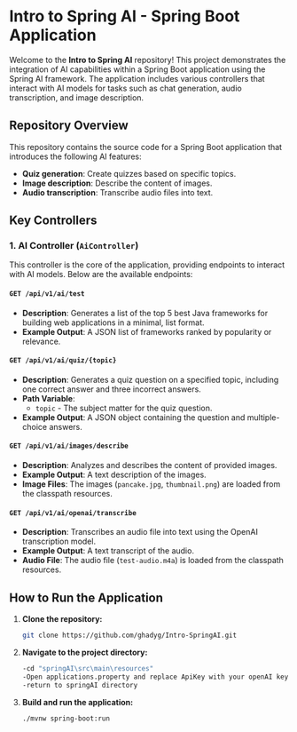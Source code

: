 # Intro to Spring AI - Spring Boot Application

Welcome to the **Intro to Spring AI** repository! This project demonstrates the integration of AI capabilities within a Spring Boot application using the Spring AI framework. The application includes various controllers that interact with AI models for tasks such as chat generation, audio transcription, and image description.

## Repository Overview

This repository contains the source code for a Spring Boot application that introduces the following AI features:

- **Quiz generation**: Create quizzes based on specific topics.
- **Image description**: Describe the content of images.
- **Audio transcription**: Transcribe audio files into text.

## Key Controllers

### 1. AI Controller (`AiController`)

This controller is the core of the application, providing endpoints to interact with AI models. Below are the available endpoints:

#### `GET /api/v1/ai/test`

- **Description**: Generates a list of the top 5 best Java frameworks for building web applications in a minimal, list format.
- **Example Output**: A JSON list of frameworks ranked by popularity or relevance.

#### `GET /api/v1/ai/quiz/{topic}`

- **Description**: Generates a quiz question on a specified topic, including one correct answer and three incorrect answers.
- **Path Variable**: 
  - `topic` - The subject matter for the quiz question.
- **Example Output**: A JSON object containing the question and multiple-choice answers.

#### `GET /api/v1/ai/images/describe`

- **Description**: Analyzes and describes the content of provided images.
- **Example Output**: A text description of the images.
- **Image Files**: The images (`pancake.jpg`, `thumbnail.png`) are loaded from the classpath resources.

#### `GET /api/v1/ai/openai/transcribe`

- **Description**: Transcribes an audio file into text using the OpenAI transcription model.
- **Example Output**: A text transcript of the audio.
- **Audio File**: The audio file (`test-audio.m4a`) is loaded from the classpath resources.

## How to Run the Application

1. **Clone the repository:**
   ```sh
   git clone https://github.com/ghadyg/Intro-SpringAI.git

2. **Navigate to the project directory:**
   ```sh
   -cd "springAI\src\main\resources"
   -Open applications.property and replace ApiKey with your openAI key
   -return to springAI directory
3. **Build and run the application:**
   ```sh
   ./mvnw spring-boot:run
